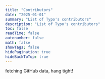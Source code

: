 ```yaml
---
title: "Contributors"
date: "2025-01-01"
summary: "List of Typo's contributors"
description: "List of Typo's contributors"
toc: false
readTime: false
autonumber: false
math: false
showTags: false
hidePagination: true
hideBackToTop: true
---
```


<div id="loading-message">fetching GitHub data, hang tight!</div>

<div id="content" style="display: none;">
  Typo is currently on release <a href="https://github.com/tomfran/typo/releases/latest"><span id="release-number">...</span></a>, 
  with <span id="star-count">over 300</span> stars, and 
  <span id="contributors-count">over 20</span> contributors:

  <div id="contributors-list" style="display: flex; flex-wrap: wrap; gap: 15px; margin-top: 1.5rem;"></div>
</div>

<script>
  async function fetchGitHubData() {
    const cacheKey = "githubData";
    const cacheExpiryKey = "githubDataExpiry";
    const cacheExpiryTime = 3600 * 1000;

    const cachedData = localStorage.getItem(cacheKey);
    const cachedExpiry = localStorage.getItem(cacheExpiryKey);
    const now = new Date().getTime();

    if (cachedData && cachedExpiry && now < cachedExpiry) {
      const { starCount, contributors, latestRelease } = JSON.parse(cachedData);
      updateUI(starCount, contributors, latestRelease);
      return;
    }

    try {
      const [repoRes, releaseRes, contributorsRes] = await Promise.all([
        fetch("https://api.github.com/repos/tomfran/typo"),
        fetch("https://api.github.com/repos/tomfran/typo/releases/latest"),
        fetch("https://api.github.com/repos/tomfran/typo/contributors")
      ]);

      const [repoData, releaseData, contributors] = await Promise.all([
        repoRes.json(),
        releaseRes.json(),
        contributorsRes.json()
      ]);

      const starCount = repoData.stargazers_count;
      const latestRelease = releaseData.name;

      localStorage.setItem(cacheKey, JSON.stringify({ starCount, contributors, latestRelease }));
      localStorage.setItem(cacheExpiryKey, now + cacheExpiryTime);

      updateUI(starCount, contributors, latestRelease);
    } catch (error) {
      console.error("Error fetching GitHub data:", error);
      document.getElementById("star-count").textContent = "Failed to fetch star count.";
      document.getElementById("contributors-count").textContent = "Failed to fetch contributors.";
      document.getElementById("release-number").textContent = "Failed to fetch release.";
    }
  }

  function updateUI(starCount, contributors, latestRelease) {
    document.getElementById("loading-message").style.display = "none";
    document.getElementById("content").style.display = "block";

    document.getElementById("release-number").textContent = latestRelease;
    document.getElementById("star-count").textContent = `${starCount}`;
    document.getElementById("contributors-count").textContent = `${contributors.length}`;

    const contributorsList = document.getElementById("contributors-list");
    contributorsList.innerHTML = "";

    contributors.forEach(contributor => {
      const contributorItem = document.createElement("a");
      contributorItem.href = contributor.html_url;
      contributorItem.title = contributor.login;
      contributorItem.style.display = "inline-block";

      contributorItem.innerHTML = `
        <img src="${contributor.avatar_url}" alt="${contributor.login}" width="45" height="45" style="border-radius: 50%;">
      `;

      contributorsList.appendChild(contributorItem);
    });
  }

  fetchGitHubData();
</script>
